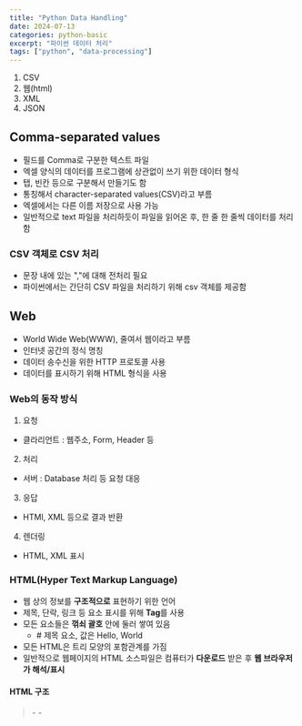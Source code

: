 ```yaml
---
title: "Python Data Handling"
date: 2024-07-13
categories: python-basic
excerpt: "파이썬 데이터 처리"
tags: ["python", "data-processing"]
---
```


1. CSV
2. 웹(html)
3. XML
4. JSON

## Comma-separated values

- 필드를 Comma로 구분한 텍스트 파일
- 엑셀 양식의 데이터를 프로그램에 상관없이 쓰기 위한 데이터 형식
- 탭, 빈칸 등으로 구분해서 만들기도 함
- 통칭해서 character-separated values(CSV)라고 부름
- 엑셀에서는 다른 이름 저장으로 사용 가능
- 일반적으로 text 파일을 처리하듯이 파일을 읽어온 후, 한 줄 한 줄씩 데이터를 처리함

### CSV 객체로 CSV 처리

- 문장 내에 있는 ","에 대해 전처리 필요
- 파이썬에서는 간단히 CSV 파일을 처리하기 위해 csv 객체를 제공함

## Web

- World Wide Web(WWW), 줄여서 웹이라고 부름
- 인터넷 공간의 정식 명칭
- 데이터 송수신을 위한 HTTP 프로토콜 사용
- 데이터를 표시하기 위해 HTML 형식을 사용

### Web의 동작 방식

1. 요청

- 클라리언트 : 웹주소, Form, Header 등

2. 처리

- 서버 : Database 처리 등 요청 대응

3. 응답

- HTMl, XML 등으로 결과 반환

4. 렌더링

- HTML, XML 표시

### HTML(Hyper Text Markup Language)

- 웹 상의 정보를 **구조적으로** 표현하기 위한 언어
- 제목, 단락, 링크 등 요소 표시를 위해 **Tag**를 사용
- 모든 요소들은 **꺾쇠 괄호** 안에 둘러 쌓여 있음
  - <title> Hello, Wold </title> # 제목 요소, 값은 Hello, World
- 모든 HTML은 트리 모양의 포함관계를 가짐
- 일반적으로 웹페이지의 HTML 소스파일은 컴퓨터가 **다운로드** 받은 후 **웹 브라우저가 해석/표시**

#### HTML 구조

> <html> - <head> - <title>
>        - <body> - <p>

- Element, Attribute, Value로 이루어어짐

```html
<tag attribute1="attt_value1" attribute2="att_value1"> 보이는 내용(Value) </tag>
```

- 정보의 보고, 많은 데이터들이 웹을 통해 공유됨
- HTML도 일종의 프로그램, 페이지 생성 규칙이 있음
  - 규칙을 분석하여 데이터의 추출이 가능
- 추출된 데이터를 바탕으로 다양한 분석이 가능

### 정규식(regular expression)

- 정규 표현식, regexp 또는 regex 등으로 불림
- 복잡한 문자열 패턴을 정의하는 문자 표현 공식
- 특정한 규칙을 가진 문자열의 집합을 추출

#### 정규식 for HTML Parsing

- 전화번호, 도서 ISBN 등 형식이 있는 문자열을 원본 문자열로부터 추출함
- HTML 역시 tag를 사용한 일정한 형식이 존재하여 정규식으로 추출이 용이함
- 관련자료 : http://www.nextree.co.kr/p4327

##### 정규식 연습하기

1. 정규식 연습장(http://www.regexr.com/)으로 이동
2. 테스트하고 싶은 문서를 Text란에 삽입
3. 정규식을 사용해서 찾아보기

- 문자 클래스 []
  - [] 사이의 문자들과 매치라는 의미
    - ex) [abc] : 해당 글자가 a, b, c 중 하나가 있다.
    - "a", "before", "deep", "dud", sunset"
- "-"를 사용 범위를 지정할 수 있음
  - ex) [a-zA-Z] : 알파벳 전체
  - [0-9] : 숫자 전체

#### 정규식 기본 문법 - 메타 문자

- 정규식 표현을 위해 원리 의미가 아닌 **다른 용도로 사용되는 문자**
  - . : 줄바꿈 문자인 \n을 제외한 **모든 문자**와 매치
    - 예시: a.b
      - 매치되는 문자열: aab, acb, a1b, a@b
      - 매치되지 않는 문자열: ab, a\nb (줄바꿈 문자 포함)
  - - : 앞에 있는 글자를 0번 이상 반복
    * 예시: ab\*c
      - 매치되는 문자열: ac (b가 0번), abc (b가 1번), abbc (b가 2번), abbbc (b가 3번)
      - 매치되지 않는 문자열: aabc (a가 두 개)
  - - : 앞에 있는 글자를 1회 이상 반복
    * 예시: ab+c\
      - 매치되는 문자열: abc (b가 1번), abbc (b가 2번), abbbc (b가 3번)
      - 매치되지 않는 문자열: ac (b가 없음)
  - ? : 바로 앞의 글자가 0번 또는 1번
    - 예시: ab?c
      - 매치되는 문자열: ac (b가 0번), abc (b가 1번)
      - 매치되지 않는 문자열: abbc (b가 2번)
  - {} : 중괄호 안의 숫자만큼 바로 앞의 글자 반복
    - 예시 1: a{2}
      - 매치되는 문자열: aa
      - 매치되지 않는 문자열: a, aaa
    - 예시 2: a{2,4}
      - 매치되는 문자열: aa, aaa, aaaa
      - 매치되지 않는 문자열: a, aaaaa
  - [] : 대괄호 안에 있는 문자들 중 하나와 매치
    - 예시: [abc], [a-c]
      - 매치되는 문자열: a, b, c
      - 매치되지 않는 문자열: d, e
  - ^ : 문자열의 시작
    - 예시: ^a (a로 시작하는 문자열)
      - 매치되는 문자열: apple, aardvark
      - 매치되지 않는 문자열: banana, crazy
  - $ : 문자열의 끝
    - 예시 2: a$ (a로 끝나는 문자열)
      - 매치되는 문자열: banana, a
      - 매치되지 않는 문자열: apple, an
  - \ : 이스케이프 문자
    - 예시: a\.b
      - 매치되는 문자열: a.b
      - 매치되지 않는 문자열: aab, a1b
  - 특수 시퀀스:
    - \d: 숫자와 매치 (0-9)
    - \D: 숫자가 아닌 문자와 매치
    - \w: 문자와 숫자 및 밑줄과 매치 (알파벳, 숫자, \_)
    - \W: 문자와 숫자 및 밑줄이 아닌 문자와 매치
    - \s: 공백 문자와 매치 (공백, 탭, 줄바꿈)
    - \S: 공백이 아닌 문자와 매치

```python
import re
import urllib.request

url = "https://bit.ly/3rxQFS4"
html = urllib.request.urlopen(url)
html_contents = str(html.read())
id_result - re.findall(r"[A-Za-z0-9]+\*\*\*)", html_contents)

for result in id_results:
  print(result)
```

## XML(eXtensible Markup Language)

- 데이터의 구조와 의미를 설명하는 **TAG(Markup)**를 사용하여 표시하는 언어
- TAG와 TAG 사이에 값이 표시되고, 구조적인 정보를 표현할 수 있음
- HTML과 문법이 유사
- 대표적인 데이터 저장 방식

### XML 특징

- 구조에 대한 정보인 스키마와 DTD 등으로 **정보에 대한 정보**가 표현되며, 용도에 따라 다양한 형태로 변경 가능
- XML은 컴퓨터(PC <-> 스마트폰) 간의 정보를 주고받기 매우 유용한 저장 방식

```XML
〈?xml version="1.0"?〉
<고양이>
<이름>나비스</이름>
<품종>샴</품종>
<나이>6</나이>
<중성화>예</중성화>
<발톱 제거>아니요</발톱 제거>
<등록 번호>Izz138bod</등록 번호>
<소유자>이강주</소유자>
</고양이>
```

### XML Parsing in Python

- XML도 HTML과 같이 구조적 markup 언어
- 정규표현식으로 Parsing이 가능함
- 그러나 좀 더 손쉬운 도구들이 개발되어 있음
  - beautifulsoup

### BeautifulSoup

- HTML, XML 등 Markup 언어 Scraping을 위한 대표적인 도구
- lxml과 html5lib과 같은 Parser를 사용함
- 속도는 상대적으로 느리나 간편히 사용할 수 있음

```python
from bs4 import BeautifulSoup
# 객체 생성
soup = BeautifulSoup(books_xml, "lxml")
# Tag 찾는 함수 find_all 생성
soup.find_all("author")
```

- find_all : 정규식과 마찬가지로 해당 패턴을 모두 반환
- get_text() : 태그와 태그 사이의 패턴의 값 반환

## JavaScript Object Notation

### JSON 개요

- 원래 웹 언어인 Java Script의 데이터 객체 표현 방식
- 간결성으로 기계/인간이 모두 이해하기 편함
- 데이터 용량이 적고, Code로의 전환이 쉬움
- XML의 대체제로 많이 활용됨

```json
{
  "title": "Example",
  "description": "This is a simple example",
  "properties": {
    "firstname": {
      "type": "string"
    },
    "lastname": {
      "type": "string"
    },
    "age": {
      "type": "integer",
      "description": "Age in years",
      "minimum": 0
    }
  },
  "required": ["firstname", "lastname", "age"]
}
```

- Python의 Dict Type과 유사
- key:value 쌍으로 데이터 표시

### JSON in Python

- json 모듈을 사용하여 손 쉽게 파싱 및 저장 가능
- 데이터 저장 및 읽기는 dict type과 상호 호환 가능
- 웹에서 제공하는 API 대부분은 JSON 활용
  - Developer API의 활용법을 찾아 사용
-
